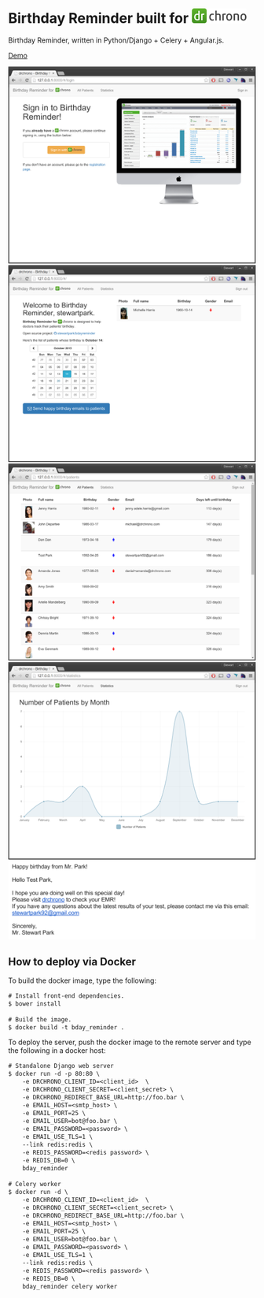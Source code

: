 Birthday Reminder built for <img src="https://github.com/stewartpark/bdayreminder/blob/master/misc/drchrono.png" height="30" />
=====================================================

Birthday Reminder, written in Python/Django + Celery + Angular.js.

[Demo](http://dev.epilet.com:8000/)

![](https://github.com/stewartpark/bdayreminder/blob/master/misc/Login.png)
![](https://github.com/stewartpark/bdayreminder/blob/master/misc/Main.png)
![](https://github.com/stewartpark/bdayreminder/blob/master/misc/List.png)
![](https://github.com/stewartpark/bdayreminder/blob/master/misc/Stats.png)
![](https://github.com/stewartpark/bdayreminder/blob/master/misc/TestEmail.png)

## How to deploy via Docker

To build the docker image, type the following:

```
# Install front-end dependencies.
$ bower install

# Build the image.  
$ docker build -t bday_reminder .
```

To deploy the server, push the docker image to the remote server and type the following in a docker host:

```
# Standalone Django web server
$ docker run -d -p 80:80 \
    -e DRCHRONO_CLIENT_ID=<client_id>  \
    -e DRCHRONO_CLIENT_SECRET=<client_secret> \
    -e DRCHRONO_REDIRECT_BASE_URL=http://foo.bar \
    -e EMAIL_HOST=<smtp_host> \
    -e EMAIL_PORT=25 \
    -e EMAIL_USER=bot@foo.bar \
    -e EMAIL_PASSWORD=<password> \
    -e EMAIL_USE_TLS=1 \
    --link redis:redis \
    -e REDIS_PASSWORD=<redis password> \
    -e REDIS_DB=0 \
    bday_reminder

# Celery worker
$ docker run -d \
    -e DRCHRONO_CLIENT_ID=<client_id>  \
    -e DRCHRONO_CLIENT_SECRET=<client_secret> \
    -e DRCHRONO_REDIRECT_BASE_URL=http://foo.bar \
    -e EMAIL_HOST=<smtp_host> \
    -e EMAIL_PORT=25 \
    -e EMAIL_USER=bot@foo.bar \
    -e EMAIL_PASSWORD=<password> \
    -e EMAIL_USE_TLS=1 \
    --link redis:redis \
    -e REDIS_PASSWORD=<redis password> \
    -e REDIS_DB=0 \
    bday_reminder celery worker
```
